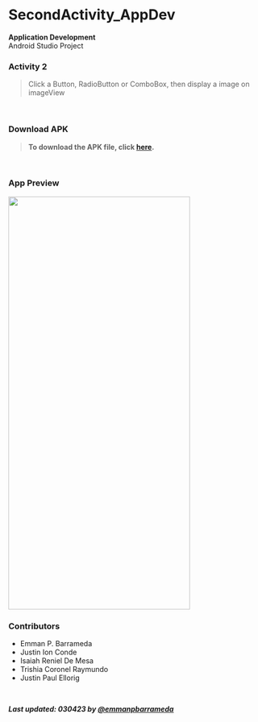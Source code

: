 # SecondActivity_AppDev

**Application Development**<br>
Android Studio Project

### **Activity 2**
> Click a Button, RadioButton or ComboBox, then display a image on imageView
<br>

### **Download APK**
> **To download the APK file, click [here](https://github.com/emmanpbarrameda/SecondActivity_AppDev/raw/main/BugRangers_AppDev_Act2-Apk.apk).**
<br>

### **App Preview**
<img src="https://github.com/emmanpbarrameda/SecondActivity_AppDev/blob/main/act2_preview.gif" width="360" height="820">
<br>

### **Contributors**
- Emman P. Barrameda
- Justin Ion Conde
- Isaiah Reniel De Mesa
- Trishia Coronel Raymundo
- Justin Paul Ellorig
<br>

***Last updated: 030423 by [@emmanpbarrameda](https://github.com/emmanpbarrameda)***
